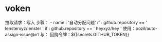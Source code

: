 # voken
拉取请求：写入
    步骤：
      - name : '自动分配问题'
        if : github.repository == ' lensterxyz/lenster '
        if : github.repository == ' heyxyz/hey '
        使用：pozil/auto-assign-issue@v1
        与：
          回购令牌：${{secrets.GITHUB_TOKEN}}
